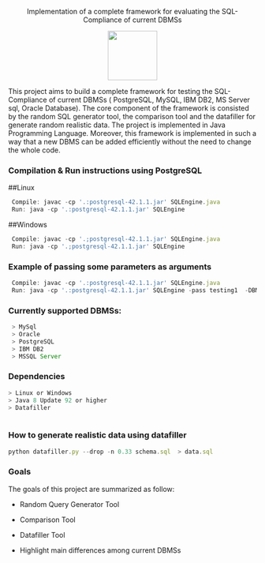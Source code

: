 <p align = "center">
 Implementation of a complete framework for evaluating the SQL-Compliance of current DBMSs

<a>
<p align = "center">
<img src="https://www.nuodb.com/sites/default/files/graphics/icons/SQL-icon-transparent.png" width="100" height="100"/>
</a>


This project aims to build a complete framework for testing the SQL-Compliance of current DBMSs ( PostgreSQL, MySQL, IBM DB2, MS Server sql, Oracle Database). 
The core component of the framework is consisted by the random SQL generator tool, the comparison tool and the datafiller for generate random realistic data. 
The project is implemented in Java Programming Language. Moreover, this framework is implemented in such a way that a new DBMS can be added efficiently without 
the need to change the whole code. 


### Compilation & Run instructions using PostgreSQL 

##Linux
```javascript
 Compile: javac -cp '.:postgresql-42.1.1.jar' SQLEngine.java
 Run: java -cp '.:postgresql-42.1.1.jar' SQLEngine
```

##Windows
```javascript
 Compile: javac -cp '.;postgresql-42.1.1.jar' SQLEngine.java
 Run: java -cp '.;postgresql-42.1.1.jar' SQLEngine
```


### Example of passing some parameters as arguments 

```javascript
 Compile: javac -cp '.:postgresql-42.1.1.jar' SQLEngine.java
 Run: java -cp '.:postgresql-42.1.1.jar' SQLEngine -pass testing1  -DBMS mysql -dbname  teststr -user root
```

### Currently supported DBMSs:

```javascript
 > MySql
 > Oracle
 > PostgreSQL
 > IBM DB2
 > MSSQL Server
```

### Dependencies 

```javascript
> Linux or Windows
> Java 8 Update 92 or higher 
> Datafiller 
  
  ```
  
 ### How to generate realistic data using datafiller 
 
 ```javascript
 python datafiller.py --drop -n 0.33 schema.sql  > data.sql
   ```
    
### Goals

The goals of this project are summarized as follow:

* Random Query Generator Tool

* Comparison Tool

* Datafiller Tool

* Highlight main differences among current DBMSs





